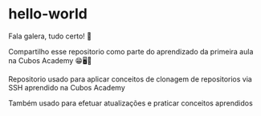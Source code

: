 # hello-world

Fala galera, tudo certo! 🙂

Compartilho esse repositorio como parte do aprendizado da primeira aula na Cubos Academy 😁🖥️🎯

Repositorio usado para aplicar conceitos de clonagem de repositorios via SSH aprendido na Cubos Academy

Também usado para efetuar atualizações e praticar conceitos aprendidos